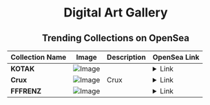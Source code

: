 <div align="center">

# Digital Art Gallery

## Trending Collections on OpenSea

| Collection Name                       | Image                                                                                     | Description                       | OpenSea Link                                                                                          |
|---------------------------------------|-------------------------------------------------------------------------------------------|-----------------------------------|--------------------------------------------------------------------------------------------------------|
| **KOTAK** | ![Image](https://i.seadn.io/s/raw/files/3b03b467ef9e8ce3966755f60bf13ec7.jpg?w=500&auto=format?w=200&auto=format) |  | <details><summary>Link</summary>[KOTAK](https://opensea.io/collection/kotak-1)</details> |
| **Crux** | ![Image](https://i.seadn.io/s/raw/files/ff33f511500e3d98ab81554a32848113.jpg?w=500&auto=format?w=200&auto=format) | Crux | <details><summary>Link</summary>[Crux](https://opensea.io/collection/crux-3)</details> |
| **FFFRENZ** | ![Image](https://i.seadn.io/s/raw/files/8cf5b8b883ae8e61e92732c17987e4cd.gif?w=500&auto=format?w=200&auto=format) |  | <details><summary>Link</summary>[FFFRENZ](https://opensea.io/collection/fffrenz-340)</details> |

</div>